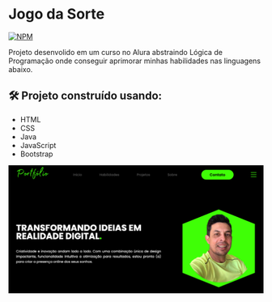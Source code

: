 # Jogo da Sorte
[![NPM](https://img.shields.io/npm/l/react)](https://github.com/henriquearaujooficial/jogodasorte/tree/main)

Projeto desenvolido em um curso no Alura abstraindo Lógica de Programação onde conseguir aprimorar minhas habilidades nas linguagens abaixo.

## 🛠️ Projeto construído usando:
- HTML
- CSS
- Java
- JavaScript
- Bootstrap

![Portfólio](https://github.com/henriquearaujooficial/Portfolio/blob/master/.github/portfolio.png)
